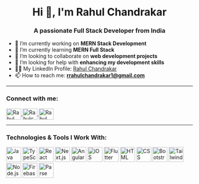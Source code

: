 <h1 align="center">Hi 👋, I'm Rahul Chandrakar</h1>
<h3 align="center">A passionate Full Stack Developer from India</h3>

- 🔭 I’m currently working on **MERN Stack Development**  
- 🌱 I’m currently learning **MERN Full Stack**  
- 👯 I’m looking to collaborate on **web development projects**  
- 🤝 I’m looking for help with **enhancing my development skills**  
- 👨‍💻 My LinkedIn Profile: [Rahul Chandrakar](https://www.linkedin.com/in/rahul-kumar-a71518240/)  
- 📫 How to reach me: **rrahulchandrakar1@gmail.com**  

---

<h3 align="left">Connect with me:</h3>
<p align="left">
<a href="https://www.linkedin.com/in/rahul-kumar-a71518240/" target="blank">
  <img align="center" src="https://raw.githubusercontent.com/rahuldkjain/github-profile-readme-generator/master/src/images/icons/Social/linked-in-alt.svg" alt="Rahul Chandrakar" height="30" width="40" />
</a>
<a href="https://www.instagram.com/Rahulchandrakar08/" target="blank">
  <img align="center" src="https://raw.githubusercontent.com/rahuldkjain/github-profile-readme-generator/master/src/images/icons/Social/instagram.svg" alt="Rahulchandrakar08" height="30" width="40" />
</a>
<a href="https://www.facebook.com/profile.php?id=61565884160713" target="blank">
  <img align="center" src="https://raw.githubusercontent.com/rahuldkjain/github-profile-readme-generator/master/src/images/icons/Social/facebook.svg" alt="Rahul Chandrakar" height="30" width="40" />
</a>
</p>

---

<h3 align="left">Technologies & Tools I Work With:</h3>
<p align="left">
  <img src="https://cdn.jsdelivr.net/gh/devicons/devicon/icons/java/java-original.svg" alt="Java" width="40" height="40"/>
  <img src="https://cdn.jsdelivr.net/gh/devicons/devicon/icons/typescript/typescript-original.svg" alt="TypeScript" width="40" height="40"/>
  <img src="https://cdn.jsdelivr.net/gh/devicons/devicon/icons/react/react-original.svg" alt="React" width="40" height="40"/>
  <img src="https://cdn.jsdelivr.net/gh/devicons/devicon/icons/nextjs/nextjs-original.svg" alt="Next.js" width="40" height="40"/>
  <img src="https://cdn.jsdelivr.net/gh/devicons/devicon/icons/angularjs/angularjs-original.svg" alt="Angular" width="40" height="40"/>
  <img src="https://cdn.jsdelivr.net/gh/devicons/devicon/icons/swift/swift-original.svg" alt="iOS" width="40" height="40"/>
  <img src="https://cdn.jsdelivr.net/gh/devicons/devicon/icons/flutter/flutter-original.svg" alt="Flutter" width="40" height="40"/>
  <img src="https://cdn.jsdelivr.net/gh/devicons/devicon/icons/html5/html5-original.svg" alt="HTML" width="40" height="40"/>
  <img src="https://cdn.jsdelivr.net/gh/devicons/devicon/icons/css3/css3-original.svg" alt="CSS" width="40" height="40"/>
  <img src="https://cdn.jsdelivr.net/gh/devicons/devicon/icons/bootstrap/bootstrap-original.svg" alt="Bootstrap" width="40" height="40"/>
  <img src="https://cdn.jsdelivr.net/gh/devicons/devicon/icons/tailwindcss/tailwindcss-original.svg" alt="Tailwind CSS" width="40" height="40"/>
  <img src="https://cdn.jsdelivr.net/gh/devicons/devicon/icons/nodejs/nodejs-original.svg" alt="Node.js" width="40" height="40"/>
  <img src="https://cdn.jsdelivr.net/gh/devicons/devicon/icons/firebase/firebase-plain.svg" alt="Firebase" width="40" height="40"/>
  <img src="https://upload.wikimedia.org/wikipedia/commons/thumb/9/96/Parse-logo.png/320px-Parse-logo.png" alt="Parse" width="40" height="40"/>
</p>
